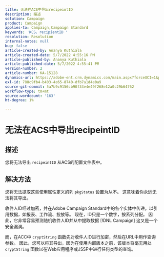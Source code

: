 ```yaml
---
title: 无法在ACS中导出recipeintID
description: 描述
solution: Campaign
product: Campaign
applies-to: Campaign,Campaign Standard
keywords: 'KCS，recipientID '
resolution: Resolution
internal-notes: null
bug: false
article-created-by: Ananya Kuthiala
article-created-date: 5/7/2022 4:55:16 PM
article-published-by: Ananya Kuthiala
article-published-date: 5/7/2022 4:55:41 PM
version-number: 2
article-number: KA-15128
dynamics-url: https://adobe-ent.crm.dynamics.com/main.aspx?forceUCI=1&pagetype=entityrecord&etn=knowledgearticle&id=21040874-26ce-ec11-a7b5-0022480a8e40
exl-id: 788c9fb4-b403-4e65-8740-dfb7a1d4e0a9
source-git-commit: 5a7b9c9156cb90f34e4e49f268e12a0c29b64762
workflow-type: tm+mt
source-wordcount: '163'
ht-degree: 1%

---
```


# 无法在ACS中导出recipeintID

## 描述


您将无法导出 `recipeintID` 从ACS的配置文件表中。


## 解决方法


您将无法提取这些使用属性定义的列 `pkgStatus` 设置为从不。 这意味着你永远无法将其导出。

收件人ID经过加密，并在Adobe Campaign Standard中的各个实体中传递，以引用数据，如报表、工作流、投放等。 现在，ID只是一个数字，按系列分配。 因此，它非常容易预测随机收件人ID并从中提取数据 [!DNL Campaign] 这又是一个安全漏洞。

而，在ACC中 `cryptString` 函数先对收件人ID进行加密，然后在URL中用作查询参数。 因此，您可以将其导出，因为在使用内部版本之前，该版本将毫无用处 `cryptString` 函数以在Web应用程序或JSSP中进行任何类型的查询。

